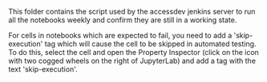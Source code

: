This folder contains the script used by the accessdev jenkins server to run all the notebooks weekly and confirm they are still in a working state.

For cells in notebooks which are expected to fail, you need to add a 'skip-execution' tag which will cause the cell to be skipped in automated testing. To do this, select the cell and open the Property Inspector (click on the icon with two cogged wheels on the right of JupyterLab) and add a tag with the text 'skip-execution'.